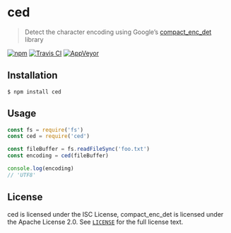 # ced

> Detect the character encoding using Google’s [compact_enc_det](https://github.com/google/compact_enc_det) library

[![npm](https://img.shields.io/npm/v/ced.svg)](https://www.npmjs.com/package/ced)
[![Travis CI](https://img.shields.io/travis/sonicdoe/ced.svg)](https://travis-ci.org/sonicdoe/ced)
[![AppVeyor](https://img.shields.io/appveyor/ci/gruntjs/grunt.svg)](https://ci.appveyor.com/project/sonicdoe/ced)

## Installation

```console
$ npm install ced
```

## Usage

```js
const fs = require('fs')
const ced = require('ced')

const fileBuffer = fs.readFileSync('foo.txt')
const encoding = ced(fileBuffer)

console.log(encoding)
// 'UTF8'
```

## License

ced is licensed under the ISC License, compact_enc_det is licensed under the Apache License 2.0. See [`LICENSE`](./LICENSE) for the full license text.
